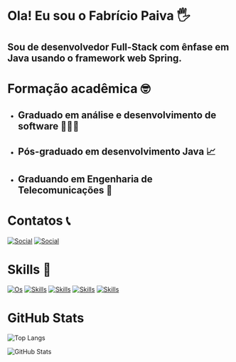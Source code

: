 # Ola! Eu sou o Fabrício Paiva 🖐️ 
## Sou de desenvolvedor Full-Stack com ênfase em Java usando o framework web Spring.

# Formação acadêmica 🤓

- ## Graduado em análise e desenvolvimento de software 👨🏻‍💻
- ## Pós-graduado em desenvolvimento Java 📈
- ## Graduando em Engenharia de Telecomunicações 📡

# Contatos 📞

[![Social](https://img.shields.io/badge/LinkedIn-0077B5?style=for-the-badge&logo=linkedin&logoColor=white)](https://www.linkedin.com/in/fabr%C3%ADcio-paiva-28ab52241/) [![Social](https://img.shields.io/badge/Instagram-E4405F?style=for-the-badge&logo=instagram&logoColor=white)](https://www.instagram.com/fabricio_paiva24/)

# Skills 🚀

[![Os](https://img.shields.io/badge/Linux-FCC624?style=for-the-badge&logo=linux&logoColor=black)]() [![Skills](https://img.shields.io/badge/PostgreSQL-316192?style=for-the-badge&logo=postgresql&logoColor=white)]()  [![Skills](https://img.shields.io/badge/HTML5-E34F26?style=for-the-badge&logo=html5&logoColor=white)]() [![Skills](https://img.shields.io/badge/CSS3-1572B6?style=for-the-badge&logo=css3&logoColor=white)]() [![Skills](https://img.shields.io/badge/JavaScript-F7DF1E?style=for-the-badge&logo=javascript&logoColor=black)]()

# GitHub Stats

![Top Langs](https://github-readme-stats-git-masterrstaa-rickstaa.vercel.app/api/top-langs/?username=FabricioPaiva23&bg_color=000&border_color=30A3DC&title_color=E94D5F&text_color=FFF)

![GitHub Stats](https://github-readme-stats.vercel.app/api?username=FabricioPaiva23&theme=transparent&bg_color=013&border_color=30A3DC&show_icons=true&icon_color=30A3DC&title_color=E94D5F&text_color=FFF)
